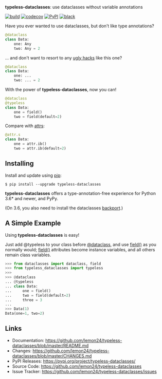 **typeless-dataclasses**: use dataclasses without variable annotations


[![build](https://github.com/lemon24/typeless-dataclasses/actions/workflows/build.yaml/badge.svg)](https://github.com/lemon24/typeless-dataclasses/actions/workflows/build.yaml) [![codecov](https://codecov.io/gh/lemon24/typeless-dataclasses/branch/master/graph/badge.svg?token=691LYGEIR4)](https://codecov.io/gh/lemon24/typeless-dataclasses) [![PyPI](https://img.shields.io/pypi/v/typeless-dataclasses)](https://pypi.org/project/typeless-dataclasses/) [![black](https://img.shields.io/badge/code%20style-black-000000.svg)](https://github.com/psf/black)


Have you ever wanted to use dataclasses, but don't like type annotations?

```python
@dataclass
class Data:
    one: Any
    two: Any = 2
```

... and don't want to resort to any [ugly hacks][] like this one?

```python
@dataclass
class Data:
    one: ...
    two: ... = 2
```


With the power of **typeless-dataclasses**, now you can!

```python
@dataclass
@typeless
class Data:
    one = field()
    two = field(default=2)
```


Compare with [attrs][]:

```python
@attr.s
class Data:
    one = attr.ib()
    two = attr.ib(default=2)
```


[ugly hacks]: https://death.andgravity.com/dataclasses#if-not-type-hints-then-what
[attrs]: https://www.attrs.org/


## Installing

Install and update using [pip][]:

```console
$ pip install --upgrade typeless-dataclasses
```

**typeless-dataclasses** offers a type-annotation-free experience for Python 3.6* and newer, and PyPy.

(On 3.6, you also need to install the dataclasses [backport][].)


[pip]: https://pip.pypa.io/en/stable/quickstart/
[backport]: https://pypi.org/project/dataclasses/


## A Simple Example

Using **typeless-dataclasses** is easy!

Just add @typeless to your class before [@dataclass][], and use [field()][] as you normally would; [field()][] attributes become instance variables, and all others remain class variables.

```python
>>> from dataclasses import dataclass, field
>>> from typeless_dataclasses import typeless
>>>
>>> @dataclass
... @typeless
... class Data:
...     one = field()
...     two = field(default=2)
...     three = 3
...
>>> Data(1)
Data(one=1, two=2)
```

[@dataclass]: https://docs.python.org/3/library/dataclasses.html#dataclasses.dataclass
[field()]: https://docs.python.org/3/library/dataclasses.html#dataclasses.field


## Links

* Documentation: https://github.com/lemon24/typeless-dataclasses/blob/master/README.md
* Changes: https://github.com/lemon24/typeless-dataclasses/blob/master/CHANGES.md
* PyPI Releases: https://pypi.org/project/typeless-dataclasses/
* Source Code: https://github.com/lemon24/typeless-dataclasses
* Issue Tracker: https://github.com/lemon24/typeless-dataclasses/issues

